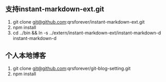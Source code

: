 支持instant-markdown-ext.git
----------------------------
1. git clone git@github.com:qrsforever/instant-markdown-ext.git
2. npm install
3. cd ../bin && ln -s ../extern/instant-markdown-ext/instant-markdown-d instant-markdown-d


个人本地博客
-----------
1. git clone git@github.com:qrsforever/git-blog-setting.git
2. npm install
